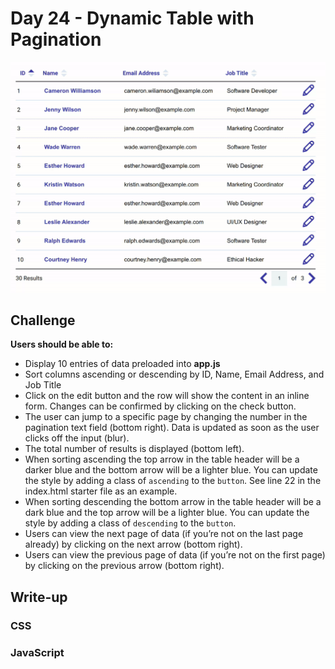 # Day 24 - Dynamic Table with Pagination

![Advent of JavaScript](screen.gif)

## Challenge

**Users should be able to:**

-   Display 10 entries of data preloaded into **app.js**
-   Sort columns ascending or descending by ID, Name, Email Address, and Job Title
-   Click on the edit button and the row will show the content in an inline form. Changes can be confirmed by clicking on the check button.
-   The user can jump to a specific page by changing the number in the pagination text field (bottom right). Data is updated as soon as the user clicks off the input (blur).
-   The total number of results is displayed (bottom left).
-   When sorting ascending the top arrow in the table header will be a darker blue and the bottom arrow will be a lighter blue. You can update the style by adding a class of `ascending` to the `button`. See line 22 in the index.html starter file as an example.
-   When sorting descending the bottom arrow in the table header will be a dark blue and the top arrow will be a lighter blue. You can update the style by adding a class of `descending` to the `button`.
-   Users can view the next page of data (if you’re not on the last page already) by clicking on the next arrow (bottom right).
-   Users can view the previous page of data (if you’re not on the first page) by clicking on the previous arrow (bottom right).


## Write-up

### CSS


### JavaScript

